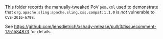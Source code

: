This folder records the manually-tweaked PoV `pom.xml` used to demonstrate that `org.apache.sling:apache.sling.xss.compat:1.1.0` is *not* vulnerable to `CVE-2016-6798`.

See https://github.com/jensdietrich/xshady-release/pull/3#issuecomment-1751584873 for details.

